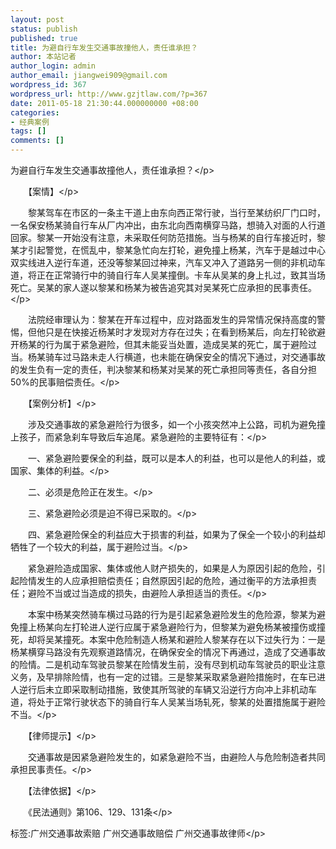 ```yaml
---
layout: post
status: publish
published: true
title: 为避自行车发生交通事故撞他人，责任谁承担？
author: 本站记者
author_login: admin
author_email: jiangwei909@gmail.com
wordpress_id: 367
wordpress_url: http://www.gzjtlaw.com/?p=367
date: 2011-05-18 21:30:44.000000000 +08:00
categories:
- 经典案例
tags: []
comments: []
---
```

<p>为避自行车发生交通事故撞他人，责任谁承担？<&#47;p><p>　　【案情】<&#47;p><p>　　黎某驾车在市区的一条主干道上由东向西正常行驶，当行至某纺织厂门口时，一名保安杨某骑自行车从厂内冲出，由东北向西南横穿马路，想骑入对面的人行道回家。黎某一开始没有注意，未采取任何防范措施。当与杨某的自行车接近时，黎某才引起警觉，在慌乱中，黎某急忙向左打轮，避免撞上杨某，汽车于是越过中心双实线进入逆行车道，还没等黎某回过神来，汽车又冲入了道路另一侧的非机动车道，将正在正常骑行中的骑自行车人吴某撞倒。卡车从吴某的身上扎过，致其当场死亡。吴某的家人遂以黎某和杨某为被告追究其对吴某死亡应承担的民事责任。<&#47;p><p>　　法院经审理认为：黎某在开车过程中，应对路面发生的异常情况保持高度的警惕，但他只是在快接近杨某时才发现对方存在过失；在看到杨某后，向左打轮欲避开杨某的行为属于紧急避险，但其未能妥当处置，造成吴某的死亡，属于避险过当。杨某骑车过马路未走人行横道，也未能在确保安全的情况下通过，对交通事故的发生负有一定的责任，判决黎某和杨某对吴某的死亡承担同等责任，各自分担50%的民事赔偿责任。<&#47;p><p>　　【案例分析】<&#47;p><p>　　涉及交通事故的紧急避险行为很多，如一个小孩突然冲上公路，司机为避免撞上孩子，而紧急刹车导致后车追尾。紧急避险的主要特征有：<&#47;p><p>　　一、紧急避险要保全的利益，既可以是本人的利益，也可以是他人的利益，或国家、集体的利益。<&#47;p><p>　　二、必须是危险正在发生。<&#47;p><p>　　三、紧急避险必须是迫不得已采取的。<&#47;p><p>　　四、紧急避险保全的利益应大于损害的利益，如果为了保全一个较小的利益却牺牲了一个较大的利益，属于避险过当。<&#47;p><p>　　紧急避险造成国家、集体或他人财产损失的，如果是人为原因引起的危险，引起险情发生的人应承担赔偿责任；自然原因引起的危险，通过衡平的方法承担责任；避险不当或过当造成的损失，由避险人承担适当的责任。<&#47;p><p>　　本案中杨某突然骑车横过马路的行为是引起紧急避险发生的危险源，黎某为避免撞上杨某向左打轮进人逆行应属于紧急避险行为，但黎某为避免杨某被撞伤或撞死，却将吴某撞死。本案中危险制造人杨某和避险人黎某存在以下过失行为：一是杨某横穿马路没有先观察道路情况，在确保安全的情况下再通过，造成了交通事故的险情。二是机动车驾驶员黎某在险情发生前，没有尽到机动车驾驶员的职业注意义务，及早排除险情，也有一定的过错。三是黎某采取紧急避险措施时，在车已进人逆行后未立即采取制动措施，致使其所驾驶的车辆又沿逆行方向冲上非机动车道，将处于正常行驶状态下的骑自行车人吴某当场轧死，黎某的处置措施属于避险不当。<&#47;p><p>　　【律师提示】<&#47;p><p>　　交通事故是因紧急避险发生的，如紧急避险不当，由避险人与危险制造者共同承担民事责任。<&#47;p><p>　　【法律依据】<&#47;p><p>　　《民法通则》第106、129、131条<&#47;p><br&#47;><p>标签:广州交通事故索赔 广州交通事故赔偿 广州交通事故律师<&#47;p>
